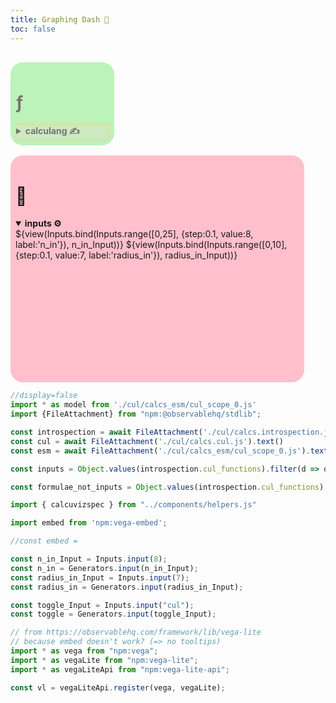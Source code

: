 ```yaml
---
title: Graphing Dash 🏃
toc: false
---
```


<style>
#observablehq-main {
  max-width: 1500px;
}

#observablehq-center {
  margin: 0.8rem;
}

pre {
  white-space: pre-wrap;
}

label {
  font-weight: bold;
}

details[open] > summary.calculang {
  background: #aaa4;
  cursor: zoom-out;
  /*border: 1px dotted orange;*/
}

details > summary.calculang {
  border: 1px dashed orange;
  background: #faa4;
  user-select: none;
  cursor: zoom-in;
}

details > summary {
  font-weight: bold;
}

.wrapper {
  margin-top: 30px;
  display: grid;
  grid-template-columns: repeat(auto-fit, minmax(300px, 1fr));
  gap: 1rem;
}

.lhs:has(div details:not([open])) {
  
  width: 150px;
  opacity: 0.6;
  transition: width 100ms ease-out opacity 200ms linear;
}

.lhs:has(div details:not([open])):hover {
  opacity: 1;
  transition: width 200ms linear, opacity 60ms linear;

}

.observablehq-pre-container {
  margin: 1rem 0; /* -1rem -> 0 */
}

.wrapper > div {
  padding: 0.5rem;
  /*max-height:50vh;*/
  border-radius: 20px;
  height: fit-content;
  width: 90%;
  transition: width 200ms ease-out;
}


.lhs, .rhs {
  display: flex;
  flex-flow: column;
}


.grow {
  flex-grow: 1;
  min-height: 100px;
}

.f {
  max-height: 60vh;
  min-height: 100px;
}

</style>

<div class="wrapper">
  <div class="lhs" style="background: lightgreen">
    <div class="grow">
    <h1>ƒ</h1>
    <!-- can I collapse things responsively? -->
    <details><summary class="calculang">calculang ✍️</summary>
    <pre class="f">${toggle == 'cul' ? cul : esm}</pre>${view(Inputs.bind(Inputs.radio(new Map([["calculang ✍️", "cul"], ["javascript ✨","js"]]), {value:"cul"}), toggle_Input))}
    </details>
    </div>
  </div>
  <div class="rhs" style="background: pink">
    <h1>🎨</h1>
    <div class="card">
    <details open><summary>inputs ⚙️</summary>
    ${view(Inputs.bind(Inputs.range([0,25], {step:0.1, value:8, label:'n_in'}), n_in_Input))}
    ${view(Inputs.bind(Inputs.range([0,10], {step:0.1, value:7, label:'radius_in'}), radius_in_Input))}
    </details>
    </div>
  <div class="card" id="viz"></div>
  <div style="visibility:hidden">
  ${resize(width => {
      const result = embed('#viz', calcuvizspec({
    models: [model],
    input_cursors: [{n_in:n_in, radius_in}],
    mark: {type:'line', point: false, clip:true},
    encodings: {
      x: { name: 'x_in', type: 'quantitative', grid:false, domain: _.range(-10,10,0.01) },
      y: { name: 'value', type: 'quantitative', grid:false, "scale": {"domain": [-10,18]}},
      row: { name: 'formula', domain: formulae_not_inputs },
      color: { name: 'formula', legend: false }
    },
    width:Math.min(300,width-150), // messy !!! container width works but overstates
    height: 50,
    spec_post_process: spec => {/*spec.width = "container";*/ spec.background='rgba(0,0,0,0)'; return spec}
  }))
  return result
    })
  }
  </div>
  </div>
</div>


```js
//display=false
import * as model from './cul/calcs_esm/cul_scope_0.js'
import {FileAttachment} from "npm:@observablehq/stdlib";

const introspection = await FileAttachment('./cul/calcs.introspection.json').json()
const cul = await FileAttachment('./cul/calcs.cul.js').text()
const esm = await FileAttachment('./cul/calcs_esm/cul_scope_0.js').text()

const inputs = Object.values(introspection.cul_functions).filter(d => d.reason == 'input definition').map(d => d.name).sort()

const formulae_not_inputs = Object.values(introspection.cul_functions).filter(d => d.reason == 'definition' && inputs.indexOf(d.name+'_in') == -1).map(d => d.name)

import { calcuvizspec } from "../components/helpers.js"
```


```js
import embed from 'npm:vega-embed';

//const embed = 

const n_in_Input = Inputs.input(8);
const n_in = Generators.input(n_in_Input);
const radius_in_Input = Inputs.input(7);
const radius_in = Generators.input(radius_in_Input);

const toggle_Input = Inputs.input("cul");
const toggle = Generators.input(toggle_Input);
```

```js
// from https://observablehq.com/framework/lib/vega-lite
// because embed doesn't work? (=> no tooltips)
import * as vega from "npm:vega";
import * as vegaLite from "npm:vega-lite";
import * as vegaLiteApi from "npm:vega-lite-api";

const vl = vegaLiteApi.register(vega, vegaLite);
```